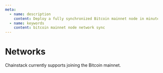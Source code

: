```yaml
---
meta:
  - name: description
    content: Deploy a fully synchronized Bitcoin mainnet node in minutes.
  - name: keywords
    content: bitcoin mainnet node network sync
---
```


# Networks

Chainstack currently supports joining the Bitcoin mainnet.
